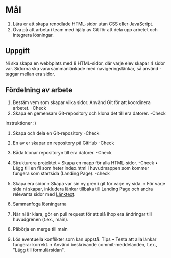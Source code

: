 # Mål

1. Lära er att skapa renodlade HTML-sidor utan CSS eller JavaScript.
2. Öva på att arbeta i team med hjälp av Git för att dela upp arbetet och integrera
   lösningar.

## Uppgift

Ni ska skapa en webbplats med 8 HTML-sidor, där varje elev skapar 4 sidor var.
Sidorna ska vara sammanlänkade med navigeringslänkar, så använd <a>-taggar mellan
era sidor.

## Fördelning av arbete

1. Bestäm vem som skapar vilka sidor. Använd Git för att koordinera arbetet. -Check
2. Skapa en gemensam Git-repository och klona det till era datorer. -Check

Instruktioner :)

1. Skapa och dela en Git-repository -Check
1. En av er skapar en repository på GitHub -Check
1. Båda klonar repositoryn till era datorer. -Check

1. Strukturera projektet
   • Skapa en mapp för alla HTML-sidor. -Check
   • Lägg till en fil som heter index.html i huvudmappen som kommer fungera som
   startsida (Landing Page). -check

1. Skapa era sidor
   • Skapa var sin ny gren i git för varje ny sida.
   • För varje sida ni skapar, inkludera länkar tillbaka till Landing Page och andra
   relevanta sidor med <a href="filnamn.html">Länktext</a>.
1. Sammanfoga lösningarna
1. När ni är klara, gör en pull request för att slå ihop era ändringar till huvudgrenen
   (t.ex., main).
1. Påbörja en merge till main
1. Lös eventuella konflikter som kan uppstå.
   Tips
   • Testa att alla länkar fungerar korrekt.
   • Använd beskrivande commit-meddelanden, t.ex., "Lägg till formulärsidan".
